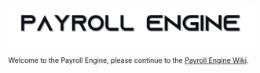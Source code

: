   <picture>
    <source media="(prefers-color-scheme: dark)" srcset="https://github.com/Payroll-Engine/PayrollEngine/blob/main/docs/images/logo/NameInversShadow.png">
    <source media="(prefers-color-scheme: light)" srcset="https://github.com/Payroll-Engine/PayrollEngine/blob/main/docs/images/logo/NameNormalShadow.png">
    <img alt="Payroll Engine" src="https://github.com/Payroll-Engine/PayrollEngine/blob/main/docs/images/logo/NameNormalShadow.png" width="500px" />
  </picture>
  
Welcome to the Payroll Engine, please continue to the [Payroll Engine Wiki](https://github.com/Payroll-Engine/PayrollEngine/wiki).
